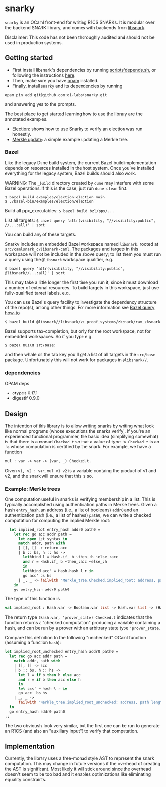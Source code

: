 # snarky

`snarky` is an OCaml front-end for writing R1CS SNARKs.
It is modular over the backend SNARK library, and comes with backends
from [libsnark](https://github.com/scipr-lab/libsnark).

Disclaimer: This code has not been thoroughly audited and should not
be used in production systems.

## Getting started

- First install libsnark's dependencies by running [scripts/depends.sh](scripts/depends.sh), or following the instructions [here](https://github.com/scipr-lab/libsnark#dependencies).
- Then, make sure you have [opam](https://opam.ocaml.org/doc/Install.html) installed.
- Finally, install `snarky` and its dependencies by running
```bash
opam pin add git@github.com:o1-labs/snarky.git
```
and answering yes to the prompts.

The best place to get started learning how to use the library are the annotated examples.
- [Election](examples/election/election_main.ml): shows how to use Snarky to verify an election was run honestly.
- [Merkle update](examples/merkle_update/merkle_update.ml): a simple example updating a Merkle tree.

### Bazel

Like the legacy Dune build system, the current Bazel build
implementation depends on resources installed in the host system. Once
you've installed everything for the legacy system, Bazel builds should
also work.

WARNING: The `_build` directory created by `dune` may interfere with
some Bazel operations. If this is the case, just run `dune clean`
first.

```
$ bazel build examples/election:election_main
$ ./bazel-bin/examples/election/election

```

Build all ppx_executables: `$ bazel build bzl/ppx/...`

List all targets: `$ bazel query 'attr(visibility, "//visibility:public", //...:all)' | sort`

You can build any of these targets.

Snarky includes an embedded Bazel workspace named `libsnark`, rooted
at `src/camlsnark_c/libsnark-caml`. The packages and targets in this
workspace will not be included in the above query; to list them you
must run a query using the `@libsnark` workspace qualifier, e.g.

`$ bazel query 'attr(visibility, "//visibility:public", @libsnark//...:all)' | sort`

This may take a little longer the first time you run it, since it must
download a number of external resources. To build targets in this
workspace, just use fully-qualified target labels, e.g.

You can use Bazel's query facility to investigate the dependency
structure of the repo(s), among other things. For more information see
[Bazel query
how-to](https://docs.bazel.build/versions/master/query-how-to.html)

`$ bazel build @libsnark//libsnark/zk_proof_systems/zksnark/ram_zksnark`

Bazel supports tab-completion, but only for the root workspace, not
for embedded workspaces. So if you type e.g.

`$ bazel build src/base:`

and then whale on the tab key you'll get a list of all targets in the
`src/base` package. Unfortunately this will not work for packages in
`@libsnark//`.

### dependencies

OPAM deps

* ctypes 0.17.1
* digestif 0.9.0

## Design

The intention of this library is to allow writing snarks by writing what look
like normal programs (whose executions the snarks verify). If you're an experienced
functional programmer, the basic idea (simplifying somewhat) is that there is a monad
`Checked.t` so that a value of type `'a Checked.t` is an `'a` whose computation is
certified by the snark. For example, we have a function
```ocaml
mul : var -> var -> (var, _) Checked.t.
```
Given `v1, v2 : var`, `mul v1 v2` is a variable containg the product of v1 and v2,
and the snark will ensure that this is so.


### Example: Merkle trees
One computation useful in snarks is verifying membership in a list. This is
typically accomplished using authentication paths in Merkle trees. Given a
hash `entry_hash`, an address (i.e., a list of booleans) `addr0` and an
authentication path (i.e., a list of hashes) `path0`, we can write a checked
computation for computing the implied Merkle root:

```ocaml
  let implied_root entry_hash addr0 path0 =
    let rec go acc addr path =
      let open Let_syntax in
      match addr, path with
      | [], [] -> return acc
      | b :: bs, h :: hs ->
        let%bind l = Hash.if_ b ~then_:h ~else_:acc
        and r = Hash.if_ b ~then_:acc ~else_:h
        in
        let%bind acc' = Hash.hash l r in
        go acc' bs hs
      | _, _ -> failwith "Merkle_tree.Checked.implied_root: address, path length mismatch"
    in
    go entry_hash addr0 path0
```

The type of this function is
```ocaml
val implied_root : Hash.var -> Boolean.var list -> Hash.var list -> (Hash.var, 'prover_state) Checked.t
```
The return type `(Hash.var, 'prover_state) Checked.t` indicates that the function
returns a "checked computation" producing a variable containing a hash, and can be
run by a prover with an arbitrary state type `'prover_state`. 

Compare this definition to the following "unchecked" OCaml function (assuming a function `hash`):
```ocaml
let implied_root_unchecked entry_hash addr0 path0 =
  let rec go acc addr path =
    match addr, path with
    | [], [] -> acc
    | b :: bs, h :: hs ->
      let l = if b then h else acc
      and r = if b then acc else h
      in
      let acc' = hash l r in
      go acc' bs hs
    | _, _ ->
      failwith "Merkle_tree.implied_root_unchecked: address, path length mismatch"
  in
  go entry_hash addr0 path0
;;
```
The two obviously look very similar, but the first one can be run to generate an R1CS
(and also an "auxiliary input") to verify that computation. 

## Implementation

Currently, the library uses a free-monad style AST to represent the snark computation.
This may change in future versions if the overhead of creating the AST is significant.
Most likely it will stick around since the overhead doesn't seem to be too bad and it
enables optimizations like eliminating equality constraints.
